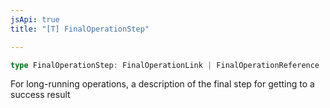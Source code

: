 ```yaml
---
jsApi: true
title: "[T] FinalOperationStep"

---
```

```ts
type FinalOperationStep: FinalOperationLink | FinalOperationReference | PollingSuccessProperty;
```

For long-running operations, a description of the final step for
getting to a success result
